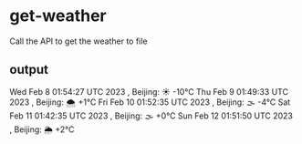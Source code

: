 # get-weather

Call the API to get the weather to file

## output

Wed Feb  8 01:54:27 UTC 2023 , Beijing: ☀️   -10°C
Thu Feb  9 01:49:33 UTC 2023 , Beijing: 🌨  +1°C
Fri Feb 10 01:52:35 UTC 2023 , Beijing: 🌫  -4°C
Sat Feb 11 01:42:35 UTC 2023 , Beijing: 🌫  +0°C
Sun Feb 12 01:51:50 UTC 2023 , Beijing: 🌦   +2°C
